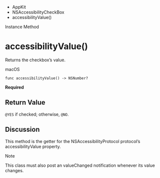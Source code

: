 

- AppKit
- NSAccessibilityCheckBox
-  accessibilityValue() 

Instance Method

# accessibilityValue()

Returns the checkbox’s value.

macOS

``` source
func accessibilityValue() -> NSNumber?
```

**Required**

## Return Value

`@YES` if checked; otherwise, `@NO`.

## Discussion

This method is the getter for the NSAccessibilityProtocol protocol’s accessibilityValue property.

Note

This class must also post an valueChanged notification whenever its value changes.

